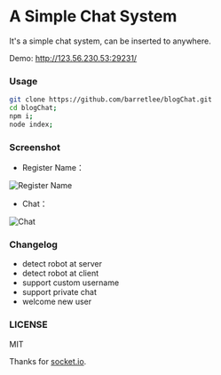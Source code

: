 A Simple Chat System
===

It's a simple chat system, can be inserted to anywhere.

Demo: http://123.56.230.53:29231/

### Usage

```bash
git clone https://github.com/barretlee/blogChat.git
cd blogChat;
npm i;
node index;
```

### Screenshot

- Register Name：

![Register Name](http://ww4.sinaimg.cn/large/6c0378f8gw1f65gcx9in0j20fi0b4mxd.jpg)

- Chat：

![Chat](http://ww4.sinaimg.cn/large/6c0378f8gw1f65gidryyxj20fy0bzglz.jpg)

### Changelog

- detect robot at server
- detect robot at client
- support custom username
- support private chat
- welcome new user

### LICENSE

MIT

Thanks for [socket.io](http://socket.io/).
